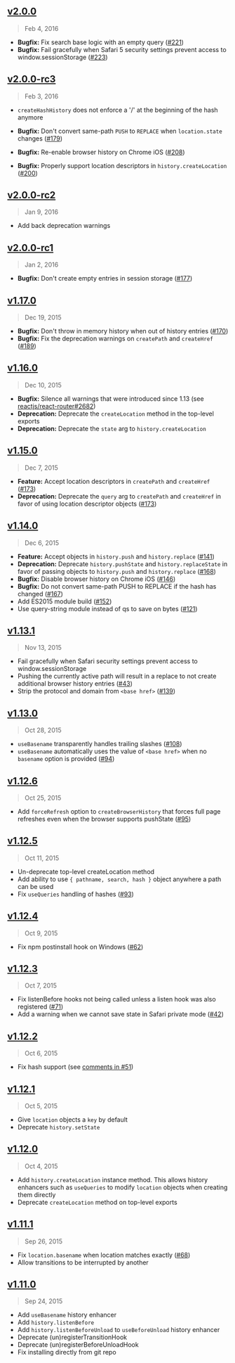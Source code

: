 ## [v2.0.0]
> Feb 4, 2016

- **Bugfix:** Fix search base logic with an empty query ([#221])
- **Bugfix:** Fail gracefully when Safari 5 security settings prevent access to window.sessionStorage ([#223])

[v2.0.0]: https://github.com/reactjs/history/compare/v2.0.0-rc3...v2.0.0
[#221]: https://github.com/reactjs/history/issues/221
[#223]: https://github.com/reactjs/history/pull/223

## [v2.0.0-rc3]
> Feb 3, 2016

- `createHashHistory` does not enforce a '/' at the beginning of the hash anymore

- **Bugfix:** Don't convert same-path `PUSH` to `REPLACE` when `location.state` changes ([#179])
- **Bugfix:** Re-enable browser history on Chrome iOS ([#208])
- **Bugfix:** Properly support location descriptors in `history.createLocation` ([#200])

[v2.0.0-rc3]: https://github.com/reactjs/history/compare/v2.0.0-rc2...v2.0.0-rc3
[#179]: https://github.com/reactjs/history/pull/179
[#208]: https://github.com/reactjs/history/pull/208
[#200]: https://github.com/reactjs/history/pull/200

## [v2.0.0-rc2]
> Jan 9, 2016

- Add back deprecation warnings

[v2.0.0-rc2]: https://github.com/reactjs/history/compare/v2.0.0-rc1...v2.0.0-rc2

## [v2.0.0-rc1]
> Jan 2, 2016

- **Bugfix:** Don't create empty entries in session storage ([#177])

[v2.0.0-rc1]: https://github.com/reactjs/history/compare/v1.17.0...v2.0.0-rc1
[#177]: https://github.com/reactjs/history/pull/177

## [v1.17.0]
> Dec 19, 2015

- **Bugfix:** Don't throw in memory history when out of history entries ([#170])
- **Bugfix:** Fix the deprecation warnings on `createPath` and `createHref` ([#189])

[v1.17.0]: https://github.com/reactjs/history/compare/v1.16.0...v1.17.0
[#170]: https://github.com/reactjs/history/pull/170
[#189]: https://github.com/reactjs/history/pull/189

## [v1.16.0]
> Dec 10, 2015

- **Bugfix:** Silence all warnings that were introduced since 1.13 (see [reactjs/react-router#2682])
- **Deprecation:** Deprecate the `createLocation` method in the top-level exports
- **Deprecation:** Deprecate the `state` arg to `history.createLocation`

[v1.16.0]: https://github.com/reactjs/history/compare/v1.15.0...v1.16.0
[reactjs/react-router#2682]: https://github.com/reactjs/react-router/issues/2682

## [v1.15.0]
> Dec 7, 2015

- **Feature:** Accept location descriptors in `createPath` and `createHref` ([#173])
- **Deprecation:** Deprecate the `query` arg to `createPath` and `createHref` in favor of using location descriptor objects ([#173])

[v1.15.0]: https://github.com/reactjs/history/compare/v1.14.0...v1.15.0
[#173]: https://github.com/reactjs/history/pull/173

## [v1.14.0]
> Dec 6, 2015

- **Feature:** Accept objects in `history.push` and `history.replace` ([#141])
- **Deprecation:** Deprecate `history.pushState` and `history.replaceState` in favor of passing objects to `history.push` and `history.replace` ([#168])
- **Bugfix:** Disable browser history on Chrome iOS ([#146])
- **Bugfix:** Do not convert same-path PUSH to REPLACE if the hash has changed ([#167])
- Add ES2015 module build ([#152])
- Use query-string module instead of qs to save on bytes ([#121])

[v1.14.0]: https://github.com/reactjs/history/compare/v1.13.1...v1.14.0
[#121]: https://github.com/reactjs/history/issues/121
[#141]: https://github.com/reactjs/history/pull/141
[#146]: https://github.com/reactjs/history/pull/146
[#152]: https://github.com/reactjs/history/pull/152
[#167]: https://github.com/reactjs/history/pull/167
[#168]: https://github.com/reactjs/history/pull/168

## [v1.13.1]
> Nov 13, 2015

- Fail gracefully when Safari security settings prevent access to window.sessionStorage
- Pushing the currently active path will result in a replace to not create additional browser history entries ([#43])
- Strip the protocol and domain from `<base href>` ([#139])

[v1.13.1]: https://github.com/reactjs/history/compare/v1.13.0...v1.13.1
[#43]: https://github.com/reactjs/history/pull/43
[#139]: https://github.com/reactjs/history/pull/139

## [v1.13.0]
> Oct 28, 2015

- `useBasename` transparently handles trailing slashes ([#108])
- `useBasename` automatically uses the value of `<base href>` when no
  `basename` option is provided ([#94])

[v1.13.0]: https://github.com/reactjs/history/compare/v1.12.6...v1.13.0
[#108]: https://github.com/reactjs/history/pull/108
[#94]: https://github.com/reactjs/history/issues/94

## [v1.12.6]
> Oct 25, 2015

- Add `forceRefresh` option to `createBrowserHistory` that forces
  full page refreshes even when the browser supports pushState ([#95])

[v1.12.6]: https://github.com/reactjs/history/compare/v1.12.5...v1.12.6
[#95]: https://github.com/reactjs/history/issues/95

## [v1.12.5]
> Oct 11, 2015

- Un-deprecate top-level createLocation method
- Add ability to use `{ pathname, search, hash }` object anywhere
  a path can be used
- Fix `useQueries` handling of hashes ([#93])

[v1.12.5]: https://github.com/reactjs/history/compare/v1.12.4...v1.12.5
[#93]: https://github.com/reactjs/history/issues/93

## [v1.12.4]
> Oct 9, 2015

- Fix npm postinstall hook on Windows ([#62])

[v1.12.4]: https://github.com/reactjs/history/compare/v1.12.3...v1.12.4
[#62]: https://github.com/reactjs/history/issues/62

## [v1.12.3]
> Oct 7, 2015

- Fix listenBefore hooks not being called unless a listen hook was also registered ([#71])
- Add a warning when we cannot save state in Safari private mode ([#42])

[v1.12.3]: https://github.com/reactjs/history/compare/v1.12.2...v1.12.3
[#71]: https://github.com/reactjs/history/issues/71
[#42]: https://github.com/reactjs/history/issues/42

## [v1.12.2]
> Oct 6, 2015

- Fix hash support (see [comments in #51][#51-comments])

[v1.12.2]: https://github.com/reactjs/history/compare/v1.12.1...v1.12.2
[#51-comments]: https://github.com/reactjs/history/pull/51#issuecomment-143189672

## [v1.12.1]
> Oct 5, 2015

- Give `location` objects a `key` by default
- Deprecate `history.setState`

[v1.12.1]: https://github.com/reactjs/history/compare/v1.12.0...v1.12.1

## [v1.12.0]
> Oct 4, 2015

- Add `history.createLocation` instance method. This allows history enhancers such as `useQueries` to modify `location` objects when creating them directly
- Deprecate `createLocation` method on top-level exports

[v1.12.0]: https://github.com/reactjs/history/compare/v1.11.1...v1.12.0

## [v1.11.1]
> Sep 26, 2015

- Fix `location.basename` when location matches exactly ([#68])
- Allow transitions to be interrupted by another

[v1.11.1]: https://github.com/reactjs/history/compare/v1.11.0...v1.11.1
[#68]: https://github.com/reactjs/history/issues/68

## [v1.11.0]
> Sep 24, 2015

- Add `useBasename` history enhancer
- Add `history.listenBefore`
- Add `history.listenBeforeUnload` to `useBeforeUnload` history enhancer
- Deprecate (un)registerTransitionHook
- Deprecate (un)registerBeforeUnloadHook
- Fix installing directly from git repo

[v1.11.0]: https://github.com/reactjs/history/compare/v1.10.2...v1.11.0
